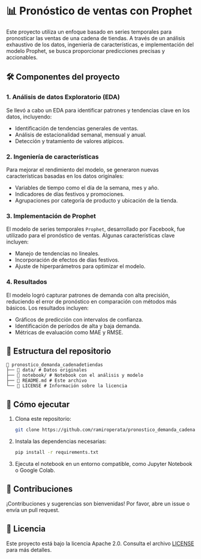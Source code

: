 # 📊 Pronóstico de ventas con Prophet  

Este proyecto utiliza un enfoque basado en series temporales para pronosticar las ventas de una cadena de tiendas. A través de un análisis exhaustivo de los datos, ingeniería de características, e implementación del modelo Prophet, se busca proporcionar predicciones precisas y accionables.  

## 🛠️ Componentes del proyecto  
### 1. Análisis de datos Exploratorio (EDA)  
Se llevó a cabo un EDA para identificar patrones y tendencias clave en los datos, incluyendo:  
- Identificación de tendencias generales de ventas.  
- Análisis de estacionalidad semanal, mensual y anual.  
- Detección y tratamiento de valores atípicos.  

### 2. Ingeniería de características  
Para mejorar el rendimiento del modelo, se generaron nuevas características basadas en los datos originales:  
- Variables de tiempo como el día de la semana, mes y año.  
- Indicadores de días festivos y promociones.  
- Agrupaciones por categoría de producto y ubicación de la tienda.  

### 3. Implementación de Prophet  
El modelo de series temporales `Prophet`, desarrollado por Facebook, fue utilizado para el pronóstico de ventas. Algunas características clave incluyen:  
- Manejo de tendencias no lineales.  
- Incorporación de efectos de días festivos.  
- Ajuste de hiperparámetros para optimizar el modelo.  

### 4. Resultados  
El modelo logró capturar patrones de demanda con alta precisión, reduciendo el error de pronóstico en comparación con métodos más básicos. Los resultados incluyen:  
- Gráficos de predicción con intervalos de confianza.  
- Identificación de períodos de alta y baja demanda.  
- Métricas de evaluación como MAE y RMSE.  

## 📂 Estructura del repositorio
```
📁 pronostico_demanda_cadenadetiendas
├── 📂 data/ # Datos originales
├── 📂 notebook/ # Notebook con el análisis y modelo
├── 📜 README.md # Este archivo
└── 📜 LICENSE # Información sobre la licencia
```

## 🚀 Cómo ejecutar

1. Clona este repositorio:  
   ```bash
   git clone https://github.com/ramiroperata/pronostico_demanda_cadenadetiendas.git

2. Instala las dependencias necesarias:  
   ```bash
   pip install -r requirements.txt

3. Ejecuta el notebook en un entorno compatible, como Jupyter Notebook o Google Colab.

## 🤝 Contribuciones
¡Contribuciones y sugerencias son bienvenidas! Por favor, abre un issue o envía un pull request.

## 📜 Licencia
Este proyecto está bajo la licencia Apache 2.0. Consulta el archivo [LICENSE](LICENSE) para más detalles.
